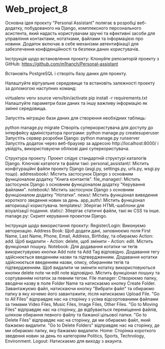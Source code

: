 # Web_project_8
Основна ідея проєкту "Personal Assistant" полягає в розробці веб-додатку, побудованого на Django, комплексного персонального асистента, який надасть користувачам зручні та ефективні засоби для управління контактами, нотатками, файлами та інформацією про новини. Додаток включає в себе механізми автентифікації для забезпечення конфіденційності та безпеки даних користувачів.

Інструкція щодо встановлення проєкту:
Клонуйте репозиторій проекту з GitHub: https://github.com/m1hanch/Personal-assistant

Встановіть PostgreSQL і створіть базу даних для проекту.

Налаштуйте віртуальне середовище та встановіть залежності проекту за допомогою наступних команд:

virtualenv venv source venv/bin/activate pip install -r requirements.txt Налаштуйте параметри бази даних та іншу важливу інформацію як змінні середовища.

Запустіть міграцію бази даних для створення необхідних таблиць:

python manage.py migrate Створіть суперкористувача для доступу до інтерфейсу адміністратора програми: python manage.py createsuperuser Запустіть сервер розробки Django: python manage.py runserver Запустіть додаток через веб-браузер за адресою http://localhost:8000/ і увійдіть, використовуючи облікові дані суперкористувача.

Структура проекту. Проект слідує стандартній структурі каталогів Django. Ключові каталоги та файли такі:
personal_assistant/: Містить конфігураційні файли проекту Django (asgi.py, settings.py, urls.py, wsgi.py тощо). addressbook/: Містить застосунок Django з основним функціоналом додатку "Книга контактів". file_manager/: Містить застосунок Django з основним функціоналом додатку "Керування файлами". notebook/: Містить застосунок Django з основним функціоналом додатку "Нотатки". news/: Містить функціонал виведення короткого зведення новин за день. app_auth/: Містить функціонал авторизації користувача. templates/: Зберігає HTML-шаблони для візуалізації подання. static/: Зберігає статичні файли, такі як CSS та інше. manage.py: Скрипт керування проектом Django.

Інструкція щодо використання проєкту:
Register/Login: Виконуємо авторизацію.
Address Book: Щоб додати дані, заповнюємо поля First Name, Last Name, Phone, Email, Address, Birthday, та обираємо Action: add. Щоб видалити - Action: delete, щоб змінити - Action: edit. Містить функціонал пошуку.
Notebook: Для додавання котатки чи тегів використувуємо кнопки Add note та Add Tag відповідно. Додавання тегу здійснюється введенням назви та підтвердженням. Додавання нотатки здійснюється введенням назви, опису, обиранням тегів та підтвердженням. Щоб видалити чи змінити нотатку використовуються кнопки delete note чи edit note відповідно. Містить функціонал пошуку та сортуванням нотаток за певним тегом.
File manager: Створюємо папку, вводячи назву в поле Folder Name та натискаємо кнопку Create Folder. Завантажуємо файл, натискаючи кнопку "Вибрати файл" та обираємо папку в яку хочемо його завантажити, після натискаємо Upload File. "Go to All Files" відправдяє нас на сторінку з усіма відсортованими файлами за тимами Video Files, Music Files, Image Files, Other Files. "Go to Moving Files" відправдяє нас на сторінку, де відбувається переміщення файлів, шляхом обирання певного файлу та бажаної цільової папки. "Go to Delete Files" відправдяє нас на сторінку, де ми обираємо файл, який бажаємо видалити. "Go to Delete Folders" відправдяє нас на сторінку, де ми обираємо папку, яку бажаємо видалити.
Home: Сторінка короткого зведення новин за день по категоріям Politics, Sports, Technology, Environment.
Logout: Натискаємо для виходу з акаунта.
